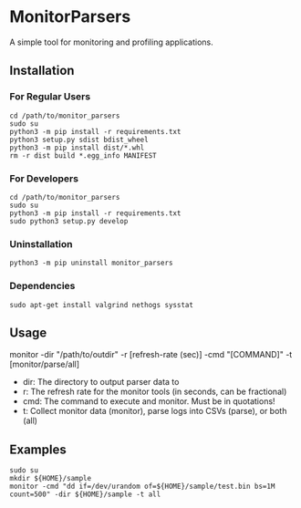 # MonitorParsers

A simple tool for monitoring and profiling applications.

## Installation

### For Regular Users
```{bash}
cd /path/to/monitor_parsers  
sudo su
python3 -m pip install -r requirements.txt  
python3 setup.py sdist bdist_wheel  
python3 -m pip install dist/*.whl  
rm -r dist build *.egg_info MANIFEST  
```

### For Developers
```{bash}
cd /path/to/monitor_parsers  
sudo su
python3 -m pip install -r requirements.txt  
sudo python3 setup.py develop
```

### Uninstallation

```{bash}
python3 -m pip uninstall monitor_parsers
```

### Dependencies

```{bash}
sudo apt-get install valgrind nethogs sysstat
```

## Usage

monitor -dir "/path/to/outdir" -r [refresh-rate (sec)] -cmd "[COMMAND]" -t [monitor/parse/all]  
* dir: The directory to output parser data to  
* r: The refresh rate for the monitor tools (in seconds, can be fractional)  
* cmd: The command to execute and monitor. Must be in quotations!  
* t: Collect monitor data (monitor), parse logs into CSVs (parse), or both (all)

## Examples

```{bash}
sudo su
mkdir ${HOME}/sample
monitor -cmd "dd if=/dev/urandom of=${HOME}/sample/test.bin bs=1M count=500" -dir ${HOME}/sample -t all
```
